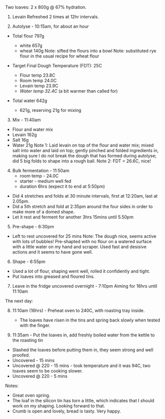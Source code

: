 Two loaves: 2 x 800g @ 67% hydration.

1. Levain
   Refreshed 2 times at 12hr intervals.

2. Autolyse - 10:15am, for about an hour
  * Total flour 797g 
    - white  657g 
    - wheat  140g
Note: sifted the flours into a bowl
Note: substituted rye flour in the usual recipe for wheat flour

  * Target Final Dough Temperature (FDT): 25C
    - Flour temp  23.8C
    - Room temp   24.0C
    - Levain temp 23.9C
    - *Water temp 32.4C* (a bit warmer than called for)

  * Total water 642g 
    - 621g, reserving 21g for mixing

3. Mix - 11:40am
  - Flour and water mix
  - Levain      162g
  - Salt         16g
  - Water        21g
Note 1: Laid levain on top of the flour and water mix; 
        mixed salt into water and laid on top;
        gently pinched and folded ingredients in, making sure I do not break the dough that has formed during autolyse; 
        did 5 big folds to shape into a rough ball.
Note 2: FDT = 26.6C, nice! 

4. Bulk fermentation - 11:50am 
   - room temp - 24.0C
   - starter - medium well fed
   - duration 6hrs (expect it to end at 5:50pm)
  - Did 4 stretches and folds at 30 minute intervals, first at 12:20am, last at 2.05pm.
  - Did a 5th stretch and fold at 2:35pm around the four sides in order to make more of a domed shape.
  - Let it rest and ferment for another 3hrs 15mins until 5.50pm

5. Pre-shape - 6:30pm
  - Left to rest uncovered for 25 mins
Note: The dough nice, seems active with lots of bubbles!
      Pre-shapted with no flour on a watered surface with a little water on my hand and scraper.
      Used fast and desisive actions and it seems to have gone well.

6. Shape - 6:55pm
  - Used a lot of flour, shaping went well, rolled it confidently and tight.
  - Put loaves into greased and floured tins.

7. Leave in the fridge uncovered overnight - 7:10pm
   Aiming for 16hrs until 11:10am

The next day:

8. 11:10am (16hrs) - Preheat oven to 240C, with roasting tray inside.
   - The loaves have risen in the tins and spring back slowly when tested with the finger. 

9. 11:35am - Put the loaves in, add freshly boiled water from the kettle to the roasting tin
  - Slashed the loaves before putting them in, they seem strong and well proofed.
  - Uncovered - 15 mins
  - Uncovered @ 220 - 15 mins - took temperature and it was 94C,  two loaves seem to be cooking slower.
  - Uncovered @ 220 - 5 mins

Notes: 
* Great oven spring. 
* The loaf in the silicon tin has torn a little, which indicates that I should work on my shaping. Looking forward to that.
* Crumb is open and lovely, bread is tasty. Very happy.
